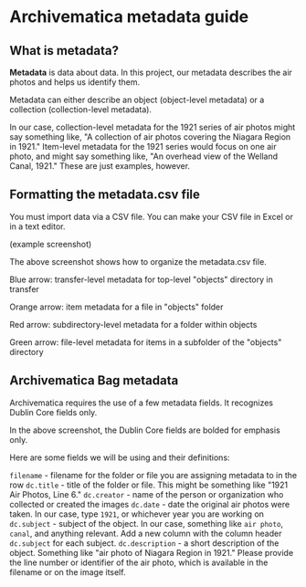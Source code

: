 # Archivematica metadata guide

## What is metadata?

**Metadata** is data about data. In this project, our metadata describes the air photos and helps us identify them. 

Metadata can either describe an object (object-level metadata) or a collection (collection-level metadata). 

In our case, collection-level metadata for the 1921 series of air photos might say something like, "A collection of air photos covering the Niagara Region in 1921." Item-level metadata for the 1921 series would focus on one air photo, and might say something like, "An overhead view of the Welland Canal, 1921." These are just examples, however.

## Formatting the metadata.csv file

You must import data via a CSV file. You can make your CSV file in Excel or in a text editor.

(example screenshot)

The above screenshot shows how to organize the metadata.csv file.

Blue arrow: transfer-level metadata for top-level "objects" directory in transfer

Orange arrow: item metadata for a file in "objects" folder

Red arrow: subdirectory-level metadata for a folder within objects

Green arrow: file-level metadata for items in a subfolder of the "objects" directory

## Archivematica Bag metadata

Archivematica requires the use of a few metadata fields. It recognizes Dublin Core fields only. 

In the above screenshot, the Dublin Core fields are bolded for emphasis only.

Here are some fields we will be using and their definitions:

`filename` - filename for the folder or file you are assigning metadata to in the row
`dc.title` - title of the folder or file. This might be something like "1921 Air Photos, Line 6."
`dc.creator` - name of the person or organization who collected or created the images
`dc.date` - date the original air photos were taken. In our case, type `1921`, or whichever year you are working on
`dc.subject` - subject of the object. In our case, something like `air photo`, `canal`, and anything relevant. Add a new column with the column header `dc.subject` for each subject.
`dc.description` - a short description of the object. Something like "air photo of Niagara Region in 1921." Please provide the line number or identifier of the air photo, which is available in the filename or on the image itself.


